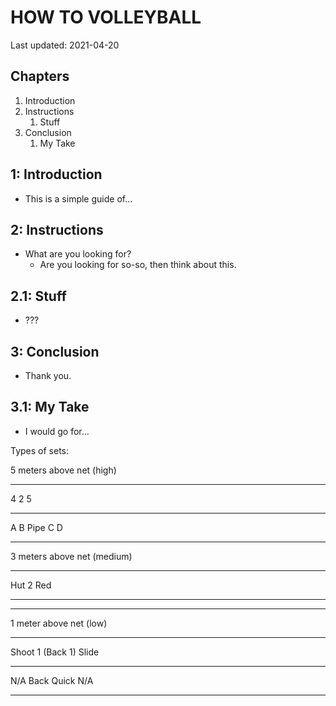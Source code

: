 # HOW TO VOLLEYBALL

Last updated: 2021-04-20

## Chapters

1. Introduction
2. Instructions
   1. Stuff
3. Conclusion
   1. My Take

## 1: Introduction

- This is a simple guide of...

## 2: Instructions

- What are you looking for?
  - Are you looking for so-so, then think about this.

## 2.1: Stuff

- ???

## 3: Conclusion

- Thank you.

## 3.1: My Take

- I would go for...

Types of sets:

5 meters above net (high)
_______________________________
4              2              5

_______________________________
A      B      Pipe     C      D


_______________________________

3 meters above net (medium)
_______________________________
Hut            2            Red

_______________________________



_______________________________

1 meter above net (low)
_______________________________
Shoot          1 (Back 1) Slide

_______________________________
N/A        Back Quick       N/A

_______________________________